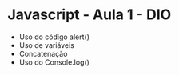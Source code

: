 # Javascript - Aula 1 - DIO

- Uso do código alert()
- Uso de variáveis 
- Concatenação
- Uso do Console.log()